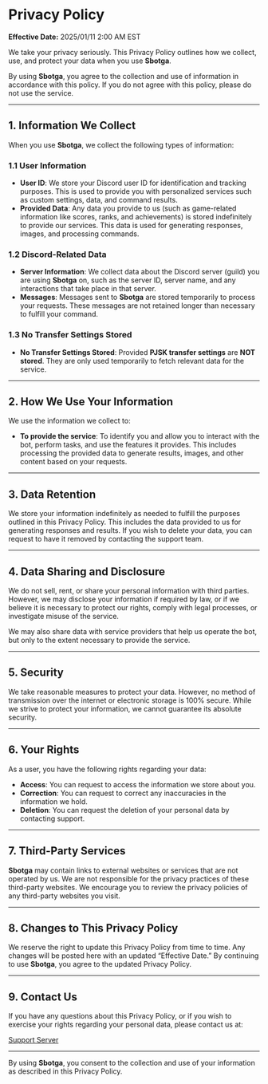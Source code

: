 # Privacy Policy

**Effective Date:** 2025/01/11 2:00 AM EST

We take your privacy seriously. This Privacy Policy outlines how we collect, use, and protect your data when you use **Sbotga**.

By using **Sbotga**, you agree to the collection and use of information in accordance with this policy. If you do not agree with this policy, please do not use the service.

---

## 1. **Information We Collect**

When you use **Sbotga**, we collect the following types of information:

### 1.1 **User Information**
- **User ID**: We store your Discord user ID for identification and tracking purposes. This is used to provide you with personalized services such as custom settings, data, and command results.
- **Provided Data**: Any data you provide to us (such as game-related information like scores, ranks, and achievements) is stored indefinitely to provide our services. This data is used for generating responses, images, and processing commands.

### 1.2 **Discord-Related Data**
- **Server Information**: We collect data about the Discord server (guild) you are using **Sbotga** on, such as the server ID, server name, and any interactions that take place in that server.
- **Messages**: Messages sent to **Sbotga** are stored temporarily to process your requests. These messages are not retained longer than necessary to fulfill your command.
  
### 1.3 **No Transfer Settings Stored**
- **No Transfer Settings Stored**: Provided **PJSK transfer settings** are **NOT stored**. They are only used temporarily to fetch relevant data for the service.

---

## 2. **How We Use Your Information**

We use the information we collect to:
- **To provide the service**: To identify you and allow you to interact with the bot, perform tasks, and use the features it provides. This includes processing the provided data to generate results, images, and other content based on your requests.

---

## 3. **Data Retention**

We store your information indefinitely as needed to fulfill the purposes outlined in this Privacy Policy. This includes the data provided to us for generating responses and results. If you wish to delete your data, you can request to have it removed by contacting the support team.

---

## 4. **Data Sharing and Disclosure**

We do not sell, rent, or share your personal information with third parties. However, we may disclose your information if required by law, or if we believe it is necessary to protect our rights, comply with legal processes, or investigate misuse of the service.

We may also share data with service providers that help us operate the bot, but only to the extent necessary to provide the service.

---

## 5. **Security**

We take reasonable measures to protect your data. However, no method of transmission over the internet or electronic storage is 100% secure. While we strive to protect your information, we cannot guarantee its absolute security.

---

## 6. **Your Rights**

As a user, you have the following rights regarding your data:
- **Access**: You can request to access the information we store about you.
- **Correction**: You can request to correct any inaccuracies in the information we hold.
- **Deletion**: You can request the deletion of your personal data by contacting support.

---

## 7. **Third-Party Services**

**Sbotga** may contain links to external websites or services that are not operated by us. We are not responsible for the privacy practices of these third-party websites. We encourage you to review the privacy policies of any third-party websites you visit.

---

## 8. **Changes to This Privacy Policy**

We reserve the right to update this Privacy Policy from time to time. Any changes will be posted here with an updated “Effective Date.” By continuing to use **Sbotga**, you agree to the updated Privacy Policy.

---

## 9. **Contact Us**

If you have any questions about this Privacy Policy, or if you wish to exercise your rights regarding your personal data, please contact us at:

[Support Server](https://discord.gg/JKANSRGPNW)

---

By using **Sbotga**, you consent to the collection and use of your information as described in this Privacy Policy.
